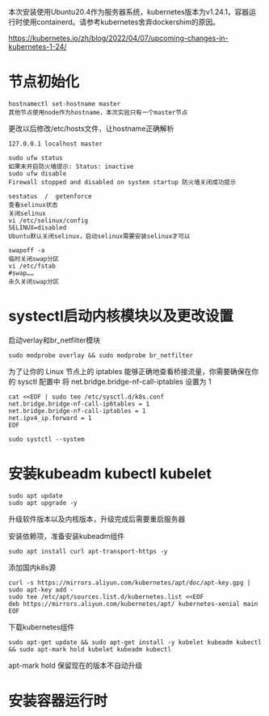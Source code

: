 本次安装使用Ubuntu20.4作为服务器系统，kubernetes版本为v1.24.1，容器运行时使用containerd。请参考kubernetes舍弃dockershim的原因。

<https://kubernetes.io/zh/blog/2022/04/07/upcoming-changes-in-kubernetes-1-24/>

# 节点初始化

```shell
hostnamectl set-hostname master
其他节点使用node作为hostname，本次实验只有一个master节点
```

更改以后修改/etc/hosts文件，让hostname正确解析

```shell
127.0.0.1 localhost master
```

```shell
sudo ufw status
如果未开启防火墙提示: Status: inactive
sudo ufw disable
Firewall stopped and disabled on system startup 防火墙关闭成功提示
```

```shell
sestatus  /  getenforce
查看selinux状态
关闭selinux
vi /etc/selinux/config
SELINUX=disabled
Ubuntu默认关闭selinux，启动selinux需要安装selinux才可以
```

```shell
swapoff -a
临时关闭swap分区
vi /etc/fstab
#swap……
永久关闭swap分区
```

# systectl启动内核模块以及更改设置

启动verlay和br_netfilter模块

```shell
sudo modprobe overlay && sudo modprobe br_netfilter
```

为了让你的 Linux 节点上的 iptables 能够正确地查看桥接流量，你需要确保在你的 sysctl 配置中
将 net.bridge.bridge-nf-call-iptables 设置为 1

```shell
cat <<EOF | sudo tee /etc/sysctl.d/k8s.conf
net.bridge.bridge-nf-call-ip6tables = 1
net.bridge.bridge-nf-call-iptables = 1
net.ipv4_ip.forward = 1 
EOF

sudo systctl --system
```

# 安装kubeadm kubectl kubelet

```shell
sudo apt update
sudo apt upgrade -y
```

升级软件版本以及内核版本，升级完成后需要重启服务器

安装依赖项，准备安装kubeadm组件

```shell
sudo apt install curl apt-transport-https -y
```

添加国内k8s源

```shell
curl -s https://mirrors.aliyun.com/kubernetes/apt/doc/apt-key.gpg | sudo apt-key add -
sudo tee /etc/apt/sources.list.d/kubernetes.list <<EOF 
deb https://mirrors.aliyun.com/kubernetes/apt/ kubernetes-xenial main
EOF
```

下载kubernetes组件

```shell
sudo apt-get update && sudo apt-get install -y kubelet kubeadm kubectl && sudo apt-mark hold kubelet kubeadm kubectl
```

apt-mark hold 保留现在的版本不自动升级

# 安装容器运行时



